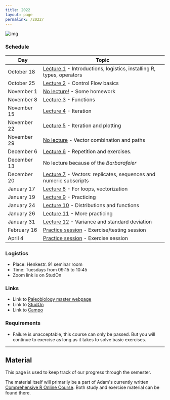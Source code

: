 ```yaml
---
title: 2022
layout: page 
permalink: /2022/
---
```



![img](https://palaeobiology.nat.fau.de/images/courses/big/r.jpg)

### Schedule

| Day         | Topic                                                                                                         |
|-------------|---------------------------------------------------------------------------------------------------------------|
| October 18  | [Lecture 1]({{site.url}}{{site.baseurl}}2022/lecture1/) - Introductions, logistics, installing R, types, operators |
| October 25  | [Lecture 2]({{site.url}}{{site.baseurl}}2022/lecture2/) - Control Flow basics                                      |
| November 1  | [No lecture!]({{site.url}}{{site.baseurl}}2022/no-lecture1/) - Some homework                                       |
| November 8  | [Lecture 3]({{site.url}}{{site.baseurl}}2022/lecture3/) - Functions                                                |
| November 15 | [Lecture 4]({{site.url}}{{site.baseurl}}2022/lecture4/) - Iteration                                                |
| November 22 | [Lecture 5]({{site.url}}{{site.baseurl}}2022/lecture5/) - Iteration and plotting                                   |
| November 29 | [No lecture]({{site.url}}{{site.baseurl}}2022/no-lecture2/) - Vector combination and paths                         |
| December 6  | [Lecture 6]({{site.url}}{{site.baseurl}}2022/lecture6/) - Repetition and exercises.                                |
| December 13 | No lecture because of the *Barbarafeier*                                                                      |
| December 20 | [Lecture 7]({{site.url}}{{site.baseurl}}2022/lecture7/) - Vectors: replicates, sequences and numeric subscripts    |
| January 17  | [Lecture 8]({{site.url}}{{site.baseurl}}2022/lecture8/) - For loops, vectorization                                 |
| January 19  | [Lecture 9]({{site.url}}{{site.baseurl}}2022/lecture9/) - Practicing                                               |
| January 24  | [Lecture 10]({{site.url}}{{site.baseurl}}2022/lecture10/) - Distributions and functions                            |
| January 26  | [Lecture 11]({{site.url}}{{site.baseurl}}2022/lecture11/) - More practicing                                        |
| January 31  | [Lecture 12]({{site.url}}{{site.baseurl}}2022/lecture12/) - Variance and standard deviation                        |
| February 16 | [Practice session]({{site.url}}{{site.baseurl}}2022/practice1/) - Exercise/testing session                        |
| April 4     | [Practice session]({{site.url}}{{site.baseurl}}2022/practice2/) - Exercise session                                |

### Logistics 

- Place: Henkestr. 91 seminar room  
- Time: Tuesdays from 09:15 to 10:45  
- Zoom link is on StudOn

### Links

- Link to [Paleobiology master webpage](https://palaeobiology.nat.fau.de/program/courses/rcourse/)  
- Link to [StudOn](https://www.studon.fau.de/crs4793444.html)  
- Link to [Campo](https://www.campo.fau.de:443/qisserver/pages/startFlow.xhtml?_flowId=detailView-flow&unitId=107608&periodId=395&navigationPosition=studiesOffered,searchCourses)  

### Requirements

- Failure is unacceptable, this course can only be passed. But you will continue to exercise as long as it takes to solve basic exercises.


* * *

## **Material**

This page is used to keep track of our progress through the semester.

The material itself will primarily be a part of Adam's currently written [Comprehensive R Online Course](https://adamkocsis.github.io/rkheion/).
Both study and exercise material can be found there. 



